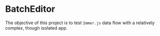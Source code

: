 # BatchEditor

The objective of this project is to test `Immer.js` data flow with a relatively complex, though isolated app.

